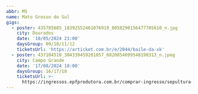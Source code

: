 ```yaml
---
abbr: MS
name: Mato Grosso do Sul
gigs:
  - poster: 435785685_18392552461076919_8058290156477705610_n.jpg
    city: Dourados
    date: '10/05/2024 21:00'
    daysGroup: 09/10/11/12
    ticketsUrl: 'https://articket.com.br/e/2044/baile-da-xk'
  - poster: 437104510_304339459201057_6820854699548198313_n.jpeg
    city: Campo Grande
    date: '17/08/2024 18:00'
    daysGroup: 16/17/18
    ticketsUrl: >-
      https://ingressos.epfprodutora.com.br/comprar-ingresso/sepultura-40-years-tour-5031
---
```


